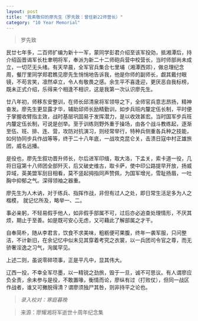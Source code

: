 ```yaml
---
layout: post
title: "我素敬仰的廖先生（罗先致：曾任新22师营长）"
category: "10 Year Memorial"
---
```


> 罗先致

民廿七年多，二百师扩编为新十一军，蒙同学彭君介绍至该军投効，抵湘潭后，持介绍函晋谒军长杜聿明将军，奉派为新二十二师砲兵营中校营长，当时师部尚未成立，一切茫无头绪。有天早晨，全军官兵集合七里埔（湘潭西郊），做总理纪念周，餐厅里同学郑君瞧见廖先生悄悄地告诉我，他是你师的副师长，觑其戴付眼镜，不苟言笑，凛然卓立，令人有敬畏之感。余生平不喜逢迎，更厌恶自我标榜，既未正式介绍，乐得来个相逢不相识，这是我第一次认识廖先生。

廿八年初，师移东安整训，在师长邱清泉将军领导之下，全师官兵意志昂扬，精神奋发。廖先生更显露才华，辅助邱师长励精勤训，如步兵班内釐定伍长制，平时便于掌握收臂指主效，战时基层巩固易于发挥潜力，是以收效甚宏。当时国军步兵班内釐定伍长制，可说是创举。至于训练则野外重于操场，由各个战斗教练起，逐渐至伍、班、排、连、营，攻防对抗演习，则经常举行，特种兵侧重各兵种之技能，如何协同步兵作战等等，终于二十八年底，一战攻克昆仑关，击溃日寇中村正雄旅团，威名远播。

是役也，廖先生叙功晋升师长，尔后进军印缅，取大洛，下孟关，索卡道一役，几将日寇第十八师团全部歼灭，后又破史维古，取卡萨，使中印公路提早开放，扬威异域，英美盟军刮目相看，莫不竖起拇指同声赞佩，为国军增光，雪耻扬眉，一吐胸中抑郁之气。深得领袖之器重。

廖先生为人木讷，对于练兵、指挥作战，非但有过人之处，即日常生活足多为人之楷模， 就记忆所及，略举一、二。

事必亲躬，不轻易假手他人，如非假手部属不可，过后亦必追查处理情形，不厌其烦，期止于至善。如是既可安心无虑，又可藉此了解部属之才干。

自奉简朴，随从李君言，饮食不求美味，粗粝便可果腹，终年一袭军服，只问整洁，不计新旧，在余记忆中似未见其穿着考究之衣裳，以一兵团司令官之尊，而无骄奢淫逸之习气，洵属罕见。

上述二则，虽说零碎项事，正是平凡中，显其伟大。

辽西一投，不幸全军尽墨，以一精锐之劲旅，毁于一旦，诚不可思议。有人谓廖应负全责，余未参与是役，不敢置喙，衡情而论，廖纵有过（打败仗），但同一战区作战者，谁又可撇脱得清？谓廖须独尸其咎，则非持平之论也。



>*录入校对：寒庭暮晚*

> 来源：廖耀湘将军逝世十周年纪念集